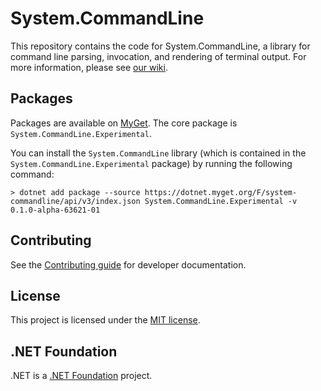 System.CommandLine
==================

This repository contains the code for System.CommandLine, a library for command line parsing, invocation, and rendering of terminal output. For more information, please see [our wiki](https://github.com/dotnet/command-line-api/wiki).

## Packages

Packages are available on [MyGet](https://dotnet.myget.org/F/system-commandline/api/v3/index.json). The core package is `System.CommandLine.Experimental`.

You can install the `System.CommandLine` library (which is contained in the `System.CommandLine.Experimental` package) by running the following command:

```console
> dotnet add package --source https://dotnet.myget.org/F/system-commandline/api/v3/index.json System.CommandLine.Experimental -v 0.1.0-alpha-63621-01
```

## Contributing

See the [Contributing guide](CONTRIBUTING.md) for developer documentation.

## License

This project is licensed under the [MIT license](LICENSE.TXT).

## .NET Foundation

.NET is a [.NET Foundation](http://www.dotnetfoundation.org/projects) project.

